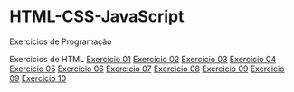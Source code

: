 # HTML-CSS-JavaScript
 Exercicios de Programação

Exercicios de HTML
<a href="https://italogithube.github.io/HTML-CSS-JavaScript/HTML/ex01/index.html">Exercicio 01<a>
<a href="https://italogithube.github.io/HTML-CSS-JavaScript/HTML/ex01/index.html">Exercicio 02<a>
<a href="https://italogithube.github.io/HTML-CSS-JavaScript/HTML/ex01/index.html">Exercicio 03<a>
<a href="https://italogithube.github.io/HTML-CSS-JavaScript/HTML/ex01/index.html">Exercicio 04<a>
<a href="https://italogithube.github.io/HTML-CSS-JavaScript/HTML/ex01/index.html">Exercicio 05<a>
<a href="https://italogithube.github.io/HTML-CSS-JavaScript/HTML/ex01/index.html">Exercicio 06<a>
<a href="https://italogithube.github.io/HTML-CSS-JavaScript/HTML/ex01/index.html">Exercicio 07<a>
<a href="https://italogithube.github.io/HTML-CSS-JavaScript/HTML/ex01/index.html">Exercicio 08<a>
<a href="https://italogithube.github.io/HTML-CSS-JavaScript/HTML/ex01/index.html">Exercicio 09<a>
<a href="https://italogithube.github.io/HTML-CSS-JavaScript/HTML/ex01/index.html">Exercicio 09<a>
<a href="https://italogithube.github.io/HTML-CSS-JavaScript/HTML/ex01/index.html">Exercicio 10<a>

